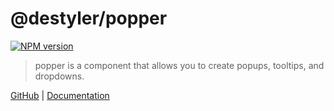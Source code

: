 # @destyler/popper

[![NPM version](https://img.shields.io/npm/v/@destyler/popper?color=a1b858&popper=)](https://www.npmjs.com/package/@destyler/popper)

> popper is a component that allows you to create popups, tooltips, and dropdowns.

[GitHub](https://github.com/destyler/destyler) | [Documentation](https://destyler-dev.zeabur.app/)
